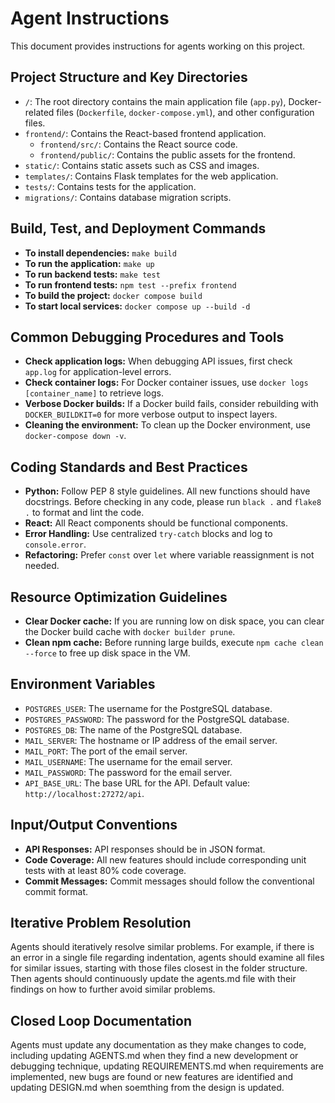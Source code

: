 # Agent Instructions

This document provides instructions for agents working on this project.

## Project Structure and Key Directories

*   `/`: The root directory contains the main application file (`app.py`), Docker-related files (`Dockerfile`, `docker-compose.yml`), and other configuration files.
*   `frontend/`: Contains the React-based frontend application.
    *   `frontend/src/`: Contains the React source code.
    *   `frontend/public/`: Contains the public assets for the frontend.
*   `static/`: Contains static assets such as CSS and images.
*   `templates/`: Contains Flask templates for the web application.
*   `tests/`: Contains tests for the application.
*   `migrations/`: Contains database migration scripts.

## Build, Test, and Deployment Commands

*   **To install dependencies:** `make build`
*   **To run the application:** `make up`
*   **To run backend tests:** `make test`
*   **To run frontend tests:** `npm test --prefix frontend`
*   **To build the project:** `docker compose build`
*   **To start local services:** `docker compose up --build -d`

## Common Debugging Procedures and Tools

*   **Check application logs:** When debugging API issues, first check `app.log` for application-level errors.
*   **Check container logs:** For Docker container issues, use `docker logs [container_name]` to retrieve logs.
*   **Verbose Docker builds:** If a Docker build fails, consider rebuilding with `DOCKER_BUILDKIT=0` for more verbose output to inspect layers.
*   **Cleaning the environment:** To clean up the Docker environment, use `docker-compose down -v`.

## Coding Standards and Best Practices

*   **Python:** Follow PEP 8 style guidelines. All new functions should have docstrings. Before checking in any code, please run `black .` and `flake8 .` to format and lint the code.
*   **React:** All React components should be functional components.
*   **Error Handling:** Use centralized `try-catch` blocks and log to `console.error`.
*   **Refactoring:** Prefer `const` over `let` where variable reassignment is not needed.

## Resource Optimization Guidelines

*   **Clear Docker cache:** If you are running low on disk space, you can clear the Docker build cache with `docker builder prune`.
*   **Clean npm cache:** Before running large builds, execute `npm cache clean --force` to free up disk space in the VM.

## Environment Variables

*   `POSTGRES_USER`: The username for the PostgreSQL database.
*   `POSTGRES_PASSWORD`: The password for the PostgreSQL database.
*   `POSTGRES_DB`: The name of the PostgreSQL database.
*   `MAIL_SERVER`: The hostname or IP address of the email server.
*   `MAIL_PORT`: The port of the email server.
*   `MAIL_USERNAME`: The username for the email server.
*   `MAIL_PASSWORD`: The password for the email server.
*   `API_BASE_URL`: The base URL for the API. Default value: `http://localhost:27272/api`.

## Input/Output Conventions

*   **API Responses:** API responses should be in JSON format.
*   **Code Coverage:** All new features should include corresponding unit tests with at least 80% code coverage.
*   **Commit Messages:** Commit messages should follow the conventional commit format.

## Iterative Problem Resolution

Agents should iteratively resolve similar problems. For example, if there is an error in a single file regarding indentation, agents should examine all files for similar issues, starting with those files closest in the folder structure. Then agents should continuously update the agents.md file with their findings on how to further avoid similar problems.

## Closed Loop Documentation

Agents must update any documentation as they make changes to code, including updating AGENTS.md when they find a new development or debugging technique, updating REQUIREMENTS.md when requirements are implemented, new bugs are found or new features are identified and updating DESIGN.md when soemthing from the design is updated.  
